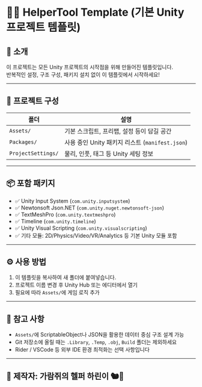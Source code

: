 # 🧙‍♂️ HelperTool Template (기본 Unity 프로젝트 템플릿)

## 📌 소개
이 프로젝트는 모든 Unity 프로젝트의 시작점을 위해 만들어진 템플릿입니다.  
반복적인 설정, 구조 구성, 패키지 설치 없이 이 템플릿에서 시작하세요!

---

## 📁 프로젝트 구성

| 폴더 | 설명 |
|------|------|
| `Assets/` | 기본 스크립트, 프리팹, 설정 등이 담길 공간 |
| `Packages/` | 사용 중인 Unity 패키지 리스트 (`manifest.json`) |
| `ProjectSettings/` | 물리, 인풋, 태그 등 Unity 세팅 정보 |

---

## 📦 포함 패키지

- ✅ Unity Input System (`com.unity.inputsystem`)
- ✅ Newtonsoft Json.NET (`com.unity.nuget.newtonsoft-json`)
- ✅ TextMeshPro (`com.unity.textmeshpro`)
- ✅ Timeline (`com.unity.timeline`)
- ✅ Unity Visual Scripting (`com.unity.visualscripting`)
- ✅ 기타 모듈: 2D/Physics/Video/VR/Analytics 등 기본 Unity 모듈 포함

---

## ⚙️ 사용 방법

1. 이 템플릿을 복사하여 새 폴더에 붙여넣습니다.
2. 프로젝트 이름 변경 후 Unity Hub 또는 에디터에서 열기
3. 필요에 따라 `Assets/`에 게임 로직 추가

---

## 🧾 참고 사항

- `Assets/`에 ScriptableObject나 JSON을 활용한 데이터 중심 구조 설계 가능
- Git 저장소에 올릴 때는 `.Library`, `.Temp`, `.obj`, `Build` 폴더는 제외하세요
- Rider / VSCode 등 외부 IDE 환경 최적화는 선택 사항입니다

---

## 👤 제작자: 가람쥐의 헬퍼 하린이 🐿️🌿